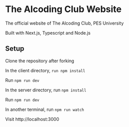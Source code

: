 # The Alcoding Club Website
The official website of The Alcoding Club, PES University

Built with Next.js, Typescript and Node.js

## Setup

Clone the repository after forking

In the client directory, `run npm install`

Run `npm run dev`

In the server directory, run `npm install`

Run `npm run dev` 

In another terminal, run `npm run watch`

Visit http://localhost:3000
